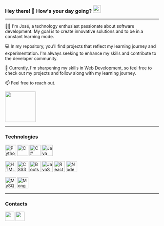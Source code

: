 <!-- ______________________________________________________________________________________________INTRO______________________________________________________________________________________________ -->
### Hey there! 👋 How's your day going? <img src="https://media3.giphy.com/media/HrRvnN7NuJy4InG4MV/giphy.webp?cid=ecf05e47xcdpd5632h4hmb1fbk5jgd5rrna97750gqlhrkd0&ep=v1_stickers_search&rid=giphy.webp&ct=s" width="25">

<hr>

🧑‍💻 I'm José, a technology enthusiast passionate about software development. My goal is to create innovative solutions and to be in a constant learning mode.

💻 In my repository, you'll find projects that reflect my learning journey and experimentation. I'm always seeking to enhance my skills and contribute to the developer community.

🌱 Currently, I'm sharpening my skills in Web Development, so feel free to check out my projects and follow along with my learning journey. <!-- Let's build something amazing together! -->

📫 Feel free to reach out. <!-- for discussions, collaborations, or just to exchange ideas about technology. -->

<img src="https://media0.giphy.com/media/3SL41WtN5l9DNdPJGs/200w.webp?cid=ecf05e47htiurbs8gqf32potjyt4uxu9bnghvp66xmtbep6l&ep=v1_gifs_related&rid=200w.webp&ct=ts" width="100"/> 


<!-- ______________________________________________________________________________________________STATS______________________________________________________________________________________________ -->
<!-- ### My Stats
<div id="stats">
[![GitHub Streak](http://github-readme-streak-stats.herokuapp.com?user=josemmsantos14&theme=holi-theme&border_radius=5)](https://git.io/streak-stats)
[![GitHub Streak](https://github-readme-stats.vercel.app/api?username=josemmsantos14&show_icons=true&theme=holi&border_radius=5)](https://git.io/streak-stats)
</div>
<br>
-->

<hr>
<!-- ____________________________________________________________________________________________TECHNOLOGIES____________________________________________________________________________________________ -->

### Technologies
<div id="technologies">
<p>
<a href="https://www.python.org/" target="_blank" rel="noreferrer"><img src="https://raw.githubusercontent.com/danielcranney/readme-generator/main/public/icons/skills/python-colored.svg" width="36" height="36" alt="Python" title="Python" /></a>
<a href="https://docs.microsoft.com/en-us/cpp/?view=msvc-170" target="_blank" rel="noreferrer"><img src="https://raw.githubusercontent.com/danielcranney/readme-generator/main/public/icons/skills/c-colored.svg" width="36" height="36" alt="C" title="C" /></a>
<a href="https://docs.microsoft.com/en-us/cpp/?view=msvc-170" target="_blank" rel="noreferrer"><img src="https://static.cdnlogo.com/logos/c/27/c.svg" width="36" height="36" alt="C#" title="C#" /></a>
<a href="https://docs.microsoft.com/en-us/cpp/?view=msvc-170" target="_blank" rel="noreferrer"><img src="https://cdn.icon-icons.com/icons2/2415/PNG/512/java_original_logo_icon_146458.png" width="36" height="36" alt="Java" title="Java" /></a>
</p>
<p>
<a href="https://developer.mozilla.org/en-US/docs/Glossary/HTML5" target="_blank" rel="noreferrer"><img src="https://raw.githubusercontent.com/danielcranney/readme-generator/main/public/icons/skills/html5-colored.svg" width="36" height="36" alt="HTML5" title="HTML" /></a>
<a href="https://www.w3.org/TR/CSS/#css" target="_blank" rel="noreferrer"><img src="https://raw.githubusercontent.com/danielcranney/readme-generator/main/public/icons/skills/css3-colored.svg" width="36" height="36" alt="CSS3" title="CSS" /></a>
<a href="https://getbootstrap.com/" target="_blank" rel="noreferrer"><img src="https://raw.githubusercontent.com/danielcranney/readme-generator/main/public/icons/skills/bootstrap-colored.svg" width="36" height="36" alt="Bootstrap" title="Bootstrap" /></a>
<a href="https://developer.mozilla.org/en-US/docs/Web/JavaScript" target="_blank" rel="noreferrer"><img src="https://raw.githubusercontent.com/danielcranney/readme-generator/main/public/icons/skills/javascript-colored.svg" width="36" height="36" alt="JavaScript" title="JavaScript" /></a>
<a href="https://reactjs.org/" target="_blank" rel="noreferrer"><img src="https://raw.githubusercontent.com/danielcranney/readme-generator/main/public/icons/skills/react-colored.svg" width="36" height="36" alt="React" title="React" /></a>
<a href="https://nodejs.org/en/" target="_blank" rel="noreferrer"><img src="https://raw.githubusercontent.com/danielcranney/readme-generator/main/public/icons/skills/nodejs-colored.svg" width="36" height="36" alt="NodeJS" title="NodeJS" /></a>
</p>
<p>
<a href="https://www.mysql.com/" target="_blank" rel="noreferrer"><img src="https://raw.githubusercontent.com/danielcranney/readme-generator/main/public/icons/skills/mysql-colored.svg" width="36" height="36" alt="MySQL" title="MySQL" /></a>
<a href="https://www.mongodb.com/" target="_blank" rel="noreferrer"><img src="https://raw.githubusercontent.com/danielcranney/readme-generator/main/public/icons/skills/mongodb-colored.svg" width="36" height="36" alt="MongoDB" title="MongoDB" /></a>
</p>
</div>

<hr>
<!-- ______________________________________________________________________________________________CONTACTS______________________________________________________________________________________________ -->

### Contacts
<div id="contacts">
<a class="linkedin" href="https://www.linkedin.com/in/josemmsantos/"><img src="https://upload.wikimedia.org/wikipedia/commons/thumb/c/ca/LinkedIn_logo_initials.png/640px-LinkedIn_logo_initials.png" width="30"/></a>
<a class="gmail" href="mailto: josemmsantos14@gmail.com"><img src="https://upload.wikimedia.org/wikipedia/commons/thumb/7/7e/Gmail_icon_%282020%29.svg/2560px-Gmail_icon_%282020%29.svg.png" width="30"/></a>
</div>


